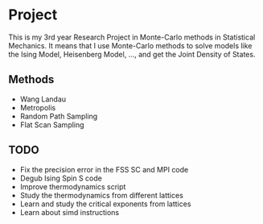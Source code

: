 # Project

This is my 3rd year Research Project in Monte-Carlo methods in Statistical Mechanics. It means that I use 
Monte-Carlo methods to solve models like the Ising Model, Heisenberg Model, ..., and get the Joint Density
of States.

## Methods

* Wang Landau
* Metropolis
* Random Path Sampling
* Flat Scan Sampling

## TODO

* Fix the precision error in the FSS SC and MPI code
* Degub Ising Spin S code
* Improve thermodynamics script
* Study the thermodynamics from different lattices
* Learn and study the critical exponents from lattices
* Learn about simd instructions

